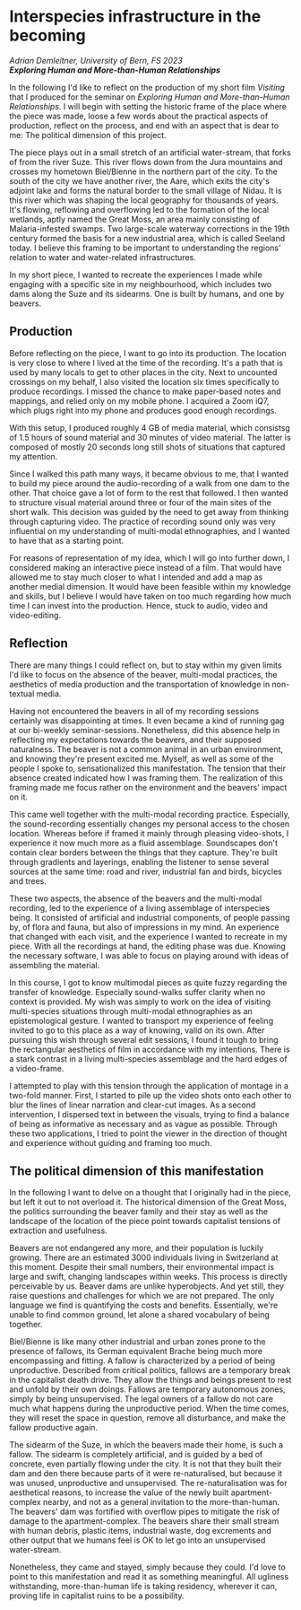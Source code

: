 # Interspecies infrastructure in the becoming

*Adrian Demleitner, University of Bern, FS 2023*<br>***Exploring Human and More-than-Human Relationships***

In the following I'd like to reflect on the production of my short film *Visiting* that I produced for the seminar on *Exploring Human and More-than-Human Relationships*. I will begin with setting the historic frame of the place where the piece was made, loose a few words about the practical aspects of production, reflect on the process, and end with an aspect that is dear to me: The political dimension of this project. 

The piece plays out in a small stretch of an artificial water-stream, that forks of from the river Suze. This river flows down from the Jura mountains and crosses my hometown Biel/Bienne in the northern part of the city. To the south of the city we have another river, the Aare, which exits the city's adjoint lake and forms the natural border to the small village of Nidau. It is this river which was shaping the local geography for thousands of years. It's flowing, reflowing and overflowing led to the formation of the local wetlands, aptly named the Great Moss, an area mainly consisting of Malaria-infested swamps. Two large-scale waterway corrections in the 19th century formed the basis for a new industrial area, which is called Seeland today. I believe this framing to be important to understanding the regions' relation to water and water-related infrastructures.

In my short piece, I wanted to recreate the experiences I made while engaging with a specific site in my neighbourhood, which includes two dams along the Suze and its sidearms. One is built by humans, and one by beavers.

## Production
Before reflecting on the piece, I want to go into its production. The location is very close to where I lived at the time of the recording. It's a path that is used by many locals to get to other places in the city. Next to uncounted crossings on my behalf, I also visited the location six times specifically to produce recordings. I missed the chance to make paper-based notes and mappings, and relied only on my mobile phone. I acquired a Zoom iQ7, which plugs right into my phone and produces good enough recordings.

With this setup, I produced roughly 4 GB of media material, which consistsg of 1.5 hours of sound material and 30 minutes of video material. The latter is composed of mostly 20 seconds long still shots of situations that captured my attention. 

Since I walked this path many ways, it became obvious to me, that I wanted to build my piece around the audio-recording of a walk from one dam to the other. That choice gave a lot of form to the rest that followed. I then wanted to structure visual material around three or four of the main sites of the short walk. This decision was guided by the need to get away from thinking through capturing video. The practice of recording sound only was very influential on my understanding of multi-modal ethnographies, and I wanted to have that as a starting point.

For reasons of representation of my idea, which I will go into further down, I considered making an interactive piece instead of a film. That would have allowed me to stay much closer to what I intended and add a map as another medial dimension. It would have been feasible within my knowledge and skills, but I believe I would have taken on too much regarding how much time I can invest into the production. Hence, stuck to audio, video and video-editing.

## Reflection
There are many things I could reflect on, but to stay within my given limits I'd like to focus on the absence of the beaver, multi-modal practices, the aesthetics of media production and the transportation of knowledge in non-textual media.

Having not encountered the beavers in all of my recording sessions certainly was disappointing at times. It even became a kind of running gag at our bi-weekly seminar-sessions. Nonetheless, did this absence help in reflecting my expectations towards the beavers, and their supposed naturalness. The beaver is not a common animal in an urban environment, and knowing they're present excited me. Myself, as well as some of the people I spoke to, sensationalized this manifestation. The tension that their absence created indicated how I was framing them. The realization of this framing made me focus rather on the environment and the beavers' impact on it.

This came well together with the multi-modal recording practice. Especially, the sound-recording essentially changes my personal access to the chosen location. Whereas before if framed it mainly through pleasing video-shots, I experience it now much more as a fluid assemblage. Soundscapes don't contain clear borders between the things that they capture. They're built through gradients and layerings, enabling the listener to sense several sources at the same time: road and river, industrial fan and birds, bicycles and trees.

These two aspects, the absence of the beavers and the multi-modal recording, led to the experience of a living assemblage of interspecies being. It consisted of artificial and industrial components, of people passing by, of flora and fauna, but also of impressions in my mind. An experience that changed with each visit, and the experience I wanted to recreate in my piece. With all the recordings at hand, the editing phase was due. Knowing the necessary software, I was able to focus on playing around with ideas of assembling the material.

In this course, I got to know multimodal pieces as quite fuzzy regarding the transfer of knowledge. Especially sound-walks suffer clarity when no context is provided. My wish was simply to work on the idea of visiting multi-species situations through multi-modal ethnographies as an epistemological gesture. I wanted to transport my experience of feeling invited to go to this place as a way of knowing, valid on its own. After pursuing this wish through several edit sessions, I found it tough to bring the rectangular aesthetics of film in accordance with my intentions. There is a stark contrast in a living multi-species assemblage and the hard edges of a video-frame. 

I attempted to play with this tension through the application of montage in a two-fold manner. First, I started to pile up the video shots onto each other to blur the lines of linear narration and clear-cut images. As a second intervention, I dispersed text in between the visuals, trying to find a balance of being as informative as necessary and as vague as possible. Through these two applications, I tried to point the viewer in the direction of thought and experience without guiding and framing too much.

## The political dimension of this manifestation
In the following I want to delve on a thought that I originally had in the piece, but left it out to not overload it. The historical dimension of the Great Moss, the politics surrounding the beaver family and their stay as well as the landscape of the location of the piece point towards capitalist tensions of extraction and usefulness.

Beavers are not endangered any more, and their population is luckily growing. There are an estimated 3000 individuals living in Switzerland at this moment. Despite their small numbers, their environmental impact is large and swift, changing landscapes within weeks. This process is directly perceivable by us. Beaver dams are unlike hyperobjects. And yet still, they raise questions and challenges for which we are not prepared. The only language we find is quantifying the costs and benefits. Essentially, we're unable to find common ground, let alone a shared vocabulary of being together.

Biel/Bienne is like many other industrial and urban zones prone to the presence of fallows, its German equivalent Brache being much more encompassing and fitting. A fallow is characterized by a period of being unproductive. Described from critical politics, fallows are a temporary break in the capitalist death drive. They allow the things and beings present to rest and unfold by their own doings. Fallows are temporary autonomous zones, simply by being unsupervised. The legal owners of a fallow do not care much what happens during the unproductive period. When the time comes, they will reset the space in question, remove all disturbance, and make the fallow productive again. 

The sidearm of the Suze, in which the beavers made their home, is such a fallow. The sidearm is completely artificial, and is guided by a bed of concrete, even partially flowing under the city. It is not that they built their dam and den there because parts of it were re-naturalised, but because it was unused, unproductive and unsupervised. The re-naturalisation was for aesthetical reasons, to increase the value of the newly built apartment-complex nearby, and not as a general invitation to the more-than-human. The beavers' dam was fortified with overflow pipes to mitigate the risk of damage to the apartment-complex. The beavers share their small stream with human debris, plastic items, industrial waste, dog excrements and other output that we humans feel is OK to let go into an unsupervised water-stream.

Nonetheless, they came and stayed, simply because they could. I'd love to point to this manifestation and read it as something meaningful. All ugliness withstanding, more-than-human life is taking residency, wherever it can, proving life in capitalist ruins to be a possibility.